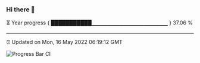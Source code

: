 ### Hi there 👋

⏳ Year progress { ███████████▁▁▁▁▁▁▁▁▁▁▁▁▁▁▁▁▁▁▁ } 37.06 %

---

⏰ Updated on Mon, 16 May 2022 06:19:12 GMT

![Progress Bar CI](https://github.com/liununu/liununu/workflows/Progress%20Bar%20CI/badge.svg)

